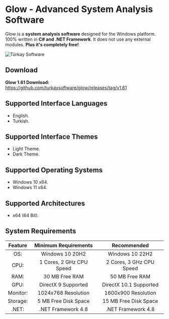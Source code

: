 # Glow - Advanced System Analysis Software
Glow is a **system analysis software** designed for the Windows platform.
100% written in **C# and .NET Framework**. It does not use any external modules. **Plus it's completely free!**

![Türkay Software](https://www.turkaysoftware.com/assets/images/glow_ui/glow_1_61_en.png)

## Download
**Glow 1.61 Download:** https://github.com/turkaysoftware/glow/releases/tag/v1.61

## Supported Interface Languages

- English.
- Turkish.

## Supported Interface Themes
- Light Theme.
- Dark Theme.

## Supported Operating Systems
- Windows 10 x64.
- Windows 11 x64.

## Supported Architectures
- x64 (64 Bit).

## System Requirements
| Feature | Minimum Requirements | Recommended |
| :---: | :---: | :---: |
| OS: | Windows 10 20H2 | Windows 10 22H2 |
| CPU: | 1 Cores, 2 GHz CPU Speed | 2 Cores, 3 GHz CPU Speed |
| RAM: | 30 MB Free RAM | 50 MB Free RAM |
| GPU: | DirectX 9 Supported | DirectX 10.1 Supported |
| Monitor: | 1024x768 Resolution | 1600x900 Resolution |
| Storage: | 5 MB Free Disk Space | 15 MB Free Disk Space |
| .NET: | .NET Framework 4.8 | .NET Framework 4.8 |
